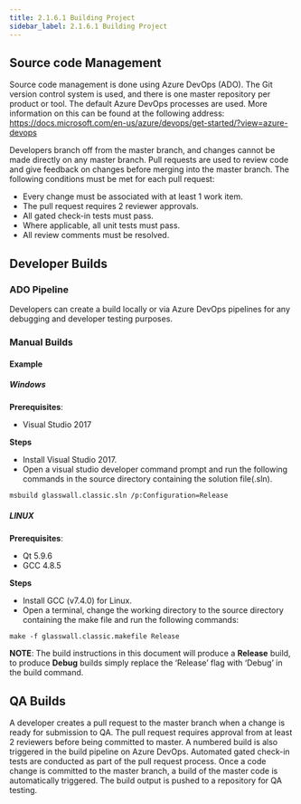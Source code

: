 ```yaml
---
title: 2.1.6.1 Building Project 
sidebar_label: 2.1.6.1 Building Project 
---
```


## Source code Management

Source code management is done using Azure DevOps (ADO). The Git version control system is used, and there is one master 
repository per product or tool. The default Azure DevOps processes are used. More information on this can be found at 
the following address: https://docs.microsoft.com/en-us/azure/devops/get-started/?view=azure-devops 

Developers branch off from the master branch, and changes cannot be made directly on any master branch. Pull requests 
are used to review code and give feedback on changes before merging into the master branch. The following conditions 
must be met for each pull request:

-	Every change must be associated with at least 1 work item.
-	The pull request requires 2 reviewer approvals. 
-	All gated check-in tests must pass.
-	Where applicable, all unit tests must pass.
-	All review comments must be resolved.


## Developer Builds

### ADO Pipeline
Developers can create a build locally or via Azure DevOps pipelines for any debugging and developer testing purposes.

### Manual Builds
#### Example
##### Windows
**Prerequisites**:
-	Visual Studio 2017

**Steps**
-	Install Visual Studio 2017.
-	Open a visual studio developer command prompt and run the following commands in the source directory containing the 
    solution file(.sln).
```
msbuild glasswall.classic.sln /p:Configuration=Release
```
##### LINUX

**Prerequisites**:
-	Qt 5.9.6
-	GCC 4.8.5

**Steps**
-	Install GCC (v7.4.0) for Linux.
-	Open a terminal, change the working directory to the source directory containing the make file and run the following 
    commands:
```
make -f glasswall.classic.makefile Release
```

**NOTE**: The build instructions in this document will produce a **Release** build, to produce **Debug** builds simply 
replace the ‘Release’ flag with ‘Debug’ in the build command.
 

##	QA Builds
A developer creates a pull request to the master branch when a change is ready for submission to QA. The pull request 
requires approval from at least 2 reviewers before being committed to master. A numbered build is also triggered in the 
build pipeline on Azure DevOps. Automated gated check-in tests are conducted as part of the pull request process. 
Once a code change is committed to the master branch, a build of the master code is automatically triggered. 
The build output is pushed to a repository for QA testing.
